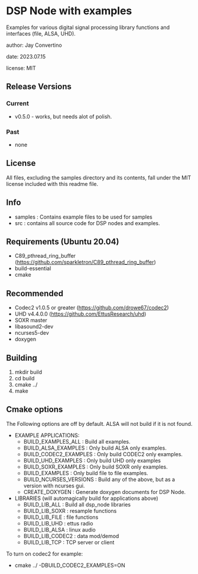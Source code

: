 # DSP Node with examples

Examples for various digital signal processing library functions and interfaces (file, ALSA, UHD).

author: Jay Convertino  

date: 2023.07.15

license: MIT

## Release Versions
### Current
  - v0.5.0 - works, but needs alot of polish.

### Past
  - none

## License
  All files, excluding the samples directory and its contents, fall under the MIT license included with this readme file.

## Info
  - samples : Contains example files to be used for samples
  - src : contains all source code for DSP nodes and examples.
  
## Requirements (Ubuntu 20.04)
  - C89_pthread_ring_buffer (https://github.com/sparkletron/C89_pthread_ring_buffer)
  - build-essential
  - cmake

## Recommended
  - Codec2 v1.0.5 or greater (https://github.com/drowe67/codec2)
  - UHD v4.4.0.0 (https://github.com/EttusResearch/uhd)
  - SOXR master
  - libasound2-dev
  - ncurses5-dev
  - doxygen
  
## Building
  1. mkdir build
  2. cd build
  3. cmake ../
  4. make

## Cmake options

The Following options are off by default. ALSA will not build if it is not found.
  * EXAMPLE APPLICATIONS:
    - BUILD_EXAMPLES_ALL : Build all examples.
    - BUILD_ALSA_EXAMPLES : Only build ALSA only examples.
    - BUILD_CODEC2_EXAMPLES : Only build CODEC2 only examples.
    - BUILD_UHD_EXAMPLES : Only build UHD only examples
    - BUILD_SOXR_EXAMPLES : Only build SOXR only examples.
    - BUILD_EXAMPLES : Only build file to file examples.
    - BUILD_NCURSES_VERSIONS : Build any of the above, but as a version with ncurses gui.
    - CREATE_DOXYGEN : Generate doxygen documents for DSP Node.
  * LIBRARIES (will automagically build for applications above)
    - BUILD_LIB_ALL : Build all dsp_node libraries
    - BUILD_LIB_SOXR : resample functions
    - BUILD_LIB_FILE : file functions
    - BUILD_LIB_UHD  : ettus radio
    - BUILD_LIB_ALSA : linux audio
    - BUILD_LIB_CODEC2 : data mod/demod
    - BUILD_LIB_TCP : TCP server or client
  
To turn on codec2 for example:
  - cmake ../ -DBUILD_CODEC2_EXAMPLES=ON

